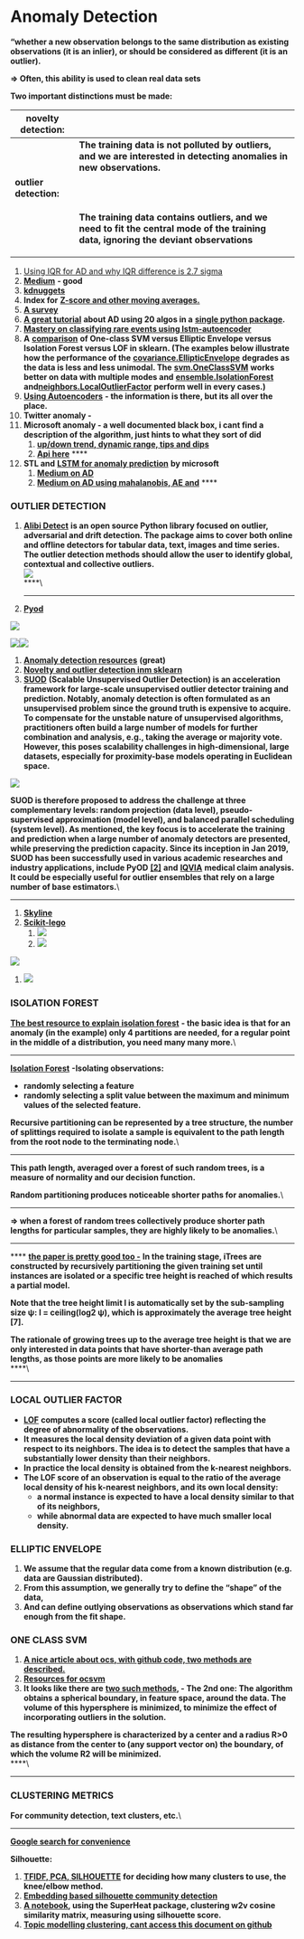 # Anomaly Detection

**“whether a new observation belongs to the same distribution as existing observations (it is an inlier), or should be considered as different (it is an outlier).**&#x20;

**=> Often, this ability is used to clean real data sets**

**Two important distinctions must be made:**

| **novelty detection:** |                                                                                                                                                                               |
| ---------------------- | ----------------------------------------------------------------------------------------------------------------------------------------------------------------------------- |
|                        | **The training data is not polluted by outliers, and we are interested in detecting anomalies in new observations.**                                                          |
| **outlier detection:** |                                                                                                                                                                               |
|                        | <p><strong>The training data contains outliers, and we need to fit the central mode of the training data, ignoring the deviant observations</strong><br><strong></strong></p> |

1. [Using IQR for AD and why IQR difference is 2.7 sigma](https://towardsdatascience.com/why-1-5-in-iqr-method-of-outlier-detection-5d07fdc82097)
2. [**Medium**](https://towardsdatascience.com/anomaly-detection-for-dummies-15f148e559c1#:\~:text=K%20%2D%20Nearest%20Neighbors%20\(KNN\),algorithms%20were%20not%20very%20different.) **- good**
3. [**kdnuggets**](https://www.kdnuggets.com/2017/04/datascience-introduction-anomaly-detection.html)
4. **Index for** [**Z-score and other moving averages.** ](https://turi.com/learn/userguide/anomaly\_detection/moving\_zscore.html)
5. [**A survey**](https://d1wqtxts1xzle7.cloudfront.net/49916547/Mohiuddin\_Survey\_financial\_2015.pdf?1477591055=\&response-content-disposition=inline%3B+filename%3DA\_survey\_of\_anomaly\_detection\_techniques.pdf\&Expires=1594649751\&Signature=U\~N32meGWYyIIQz1zRYC4s2tCb7e5ut28GIBC3GSG4250UjhgTMQwEIB63zwPKtS5JyKew7RWVog8gytIhc3GSSfTwsRM7lqyghuDgbds-QMp3mNyVw2bYNztnoOWncHG8rhtkwUK1EbWcYeLKvqARnJoAS177C8r1GAhfKp14GgJzHpmnsoSkB6AowJ68nauf2VyA1b\~w1m\~UfSNoWtjbL59clAqHn7nfqw5PGBuLHSSSxCa5PX09mADy4VzuOySzYjIviRwOlgT1eQrART0KqozqVSiGKM3SeapuI3K5tSERVPPSTnpupp--WJyYCNzzvPrdjB121P2XU7fq73wQ\_\_\&Key-Pair-Id=APKAJLOHF5GGSLRBV4ZA)
6. [**A great tutorial**](https://www.analyticsvidhya.com/blog/2019/02/outlier-detection-python-pyod/?fbclid=IwAR33KDnGMf5zp491WmhTsCFtinBDUp5RaVnoC4Cfxcc5rfo2yHreMo3M\_M4) **about AD using 20 algos in a** [**single python package**](https://github.com/yzhao062/pyod)**.**
7. [**Mastery on classifying rare events using lstm-autoencoder**](https://machinelearningmastery.com/lstm-model-architecture-for-rare-event-time-series-forecasting/)
8. **A** [**comparison**](http://scikit-learn.org/stable/modules/outlier\_detection.html#outlier-detection) **of One-class SVM versus Elliptic Envelope versus Isolation Forest versus LOF in sklearn. (The examples below illustrate how the performance of the** [**covariance.EllipticEnvelope**](http://scikit-learn.org/stable/modules/generated/sklearn.covariance.EllipticEnvelope.html#sklearn.covariance.EllipticEnvelope) **degrades as the data is less and less unimodal. The** [**svm.OneClassSVM**](http://scikit-learn.org/stable/modules/generated/sklearn.svm.OneClassSVM.html#sklearn.svm.OneClassSVM) **works better on data with multiple modes and** [**ensemble.IsolationForest**](http://scikit-learn.org/stable/modules/generated/sklearn.ensemble.IsolationForest.html#sklearn.ensemble.IsolationForest) **and**[**neighbors.LocalOutlierFactor**](http://scikit-learn.org/stable/modules/generated/sklearn.neighbors.LocalOutlierFactor.html#sklearn.neighbors.LocalOutlierFactor) **perform well in every cases.)**
9. [**Using Autoencoders**](https://shiring.github.io/machine\_learning/2017/05/01/fraud) **- the information is there, but its all over the place.**
10. **Twitter anomaly -**
11. **Microsoft anomaly - a well documented black box, i cant find a description of the algorithm, just hints to what they sort of did**
    1. [**up/down trend, dynamic range, tips and dips**](https://blogs.technet.microsoft.com/machinelearning/2014/11/05/anomaly-detection-using-machine-learning-to-detect-abnormalities-in-time-series-data/)
    2. [**Api here**](https://docs.microsoft.com/en-us/azure/machine-learning/team-data-science-process/apps-anomaly-detection-api) ****&#x20;
12. **STL and** [**LSTM for anomaly prediction**](https://github.com/omri374/moda/blob/master/moda/example/lstm/LSTM\_AD.ipynb) **by microsoft**
    1. [**Medium on AD**](https://towardsdatascience.com/machine-learning-for-anomaly-detection-and-condition-monitoring-d4614e7de770)
    2. [**Medium on AD using mahalanobis, AE and**](https://towardsdatascience.com/how-to-use-machine-learning-for-anomaly-detection-and-condition-monitoring-6742f82900d7) ****&#x20;

### **OUTLIER DETECTION**

1. [**Alibi Detect**](https://github.com/SeldonIO/alibi-detect) **is an open source Python library focused on outlier, adversarial and drift detection. The package aims to cover both online and offline detectors for tabular data, text, images and time series. The outlier detection methods should allow the user to identify global, contextual and collective outliers.**\
   ****![](https://lh4.googleusercontent.com/QonFzFq66lICpFO\_ZMwHOOVbf414oWxdIoV1CibK2OD5jlaRTgQGrs1cgitF2vv3HE0NitUn5XILiZRs3GRIGnDtBWbJEhcppaAhlxjThvS3\_dBgyfkBoM1dKlFEgUk1Vy3yeVyc)****\
   ****\
   ****
2. [**Pyod**](https://pyod.readthedocs.io/en/latest/pyod.html)

![](https://lh5.googleusercontent.com/ZKkwCMKak5EBt4hGR2NMnx\_XLmc8UBkLb5-AlD83QnhpVddGHadQGajp0eutz-lo7WTK9cZdPwe6YWg4LeEgxbR5FtdxzAJ\_KtE3JiXMnDfkzElJznOJQt\_sqslltPkKPP3i-uv2)

![](https://lh3.googleusercontent.com/Shm9hSKFYXqN9ab4dYa92zlsTfBle5z\_iTtLSobJPpjWyo53-vNtDI7DTL-h32mCX8lea-AxGXF9UxlY\_9BhFn21UlduhYz74X8X92JxiMqSymRW4JgrFoaJMy6sizWbBEi7zM2N)![](https://lh6.googleusercontent.com/kmW2KZFP6OY0xth2NwTXwrMajzeXG6LY1PQpAkejy-hVmR32eauIwI2REmzahEBKRIAkooaDcwq4OXBs\_I-nacg4ncZljKg9WTA2RDX3PJdM6oHUxC6O\_fukyh6SEwnnvZQPsSvB)

1. [**Anomaly detection resources**](https://github.com/yzhao062/anomaly-detection-resources) **(great)**
2. [**Novelty and outlier detection inm sklearn**](https://scikit-learn.org/stable/modules/outlier\_detection.html)
3. [**SUOD**](https://github.com/yzhao062/suod) **(Scalable Unsupervised Outlier Detection) is an acceleration framework for large-scale unsupervised outlier detector training and prediction. Notably, anomaly detection is often formulated as an unsupervised problem since the ground truth is expensive to acquire. To compensate for the unstable nature of unsupervised algorithms, practitioners often build a large number of models for further combination and analysis, e.g., taking the average or majority vote. However, this poses scalability challenges in high-dimensional, large datasets, especially for proximity-base models operating in Euclidean space.**

![](https://lh4.googleusercontent.com/lTrANgbDggSvC5zIKxuzzSKYYgMNJX7yN9Vni3FTWj7kKSpBuxhc2vvE2Oy\_diF4uEalUovH3sVeIdmAfBtsTFKPL3vgzMfnX50\_8yUVENyV1uMx6fRO4gKLjGAfhnZy38dAE6\_y)

**SUOD is therefore proposed to address the challenge at three complementary levels: random projection (data level), pseudo-supervised approximation (model level), and balanced parallel scheduling (system level). As mentioned, the key focus is to accelerate the training and prediction when a large number of anomaly detectors are presented, while preserving the prediction capacity. Since its inception in Jan 2019, SUOD has been successfully used in various academic researches and industry applications, include PyOD** [**\[2\]**](https://github.com/yzhao062/suod#zhao2019pyod) **and** [**IQVIA**](https://www.iqvia.com) **medical claim analysis. It could be especially useful for outlier ensembles that rely on a large number of base estimators.**\
****

1. [**Skyline**](https://github.com/earthgecko/skyline)
2. [**Scikit-lego**](https://scikit-lego.readthedocs.io/en/latest/outliers.html)
   1. ![](https://lh3.googleusercontent.com/unjrP1o3wqwUvv\_J0WeX\_9BZw8qrq9ToBVjSAHc1bWxOo3idh6CSLsVPTKSNovXve0-IOG5vaL5yqn4sg0a6OfvSM\_X5t41wK-P\_NFHjOzmmJyHKsv8I6se62OZtyildGKI5ZlrV)
   2. ![](https://lh5.googleusercontent.com/bafZPqSAbvczD3CE2yIPsPlTaYZ5qSAMdz4l7WqeuhQK-XjONBQDP0-tTYXjFcnMPlvljiMr1\_fvMlAFCLRtATsI3mcaXjxbcjcSD97OxVzVR41qecC1BZo9DKdYag7e97g2Jirk)

![](https://lh5.googleusercontent.com/9bBkl9p2YSeKumH3C2nwIpGdQvBYqt63JHtQsfJfS2wJqRJBWcLyHpZ1yuFEHh4tFdcUAc9dm-ihYYIa\_h9Doa\_AZpv273V0T5kEpGRfigyNXtRmR2XQWYQAVc9VFaQ-r6LPuA1-)

1. ![](https://lh6.googleusercontent.com/FJ\_1DRIuNjz3FY\_9d1QGeFb4tv6E-CK97eoaNvskApfKJETYKhLoq64gMvtqbBkGZNzeA3ZtcfenuhhYc9in9ILtv8v61cYyc6XN44obZmmMl\_hBylk53NNdwVEPujJDS0hLKwyN)

###

### **ISOLATION FOREST**

[**The best resource to explain isolation forest**](http://blog.easysol.net/using-isolation-forests-anamoly-detection/) **- the basic idea is that for an anomaly (in the example) only 4 partitions are needed, for a regular point in the middle of a distribution, you need many many more.**\
****

[**Isolation Forest**](http://scikit-learn.org/stable/auto\_examples/ensemble/plot\_isolation\_forest.html) **-Isolating observations:**

* **randomly selecting a feature**&#x20;
* **randomly selecting a split value between the maximum and minimum values of the selected feature.**

**Recursive partitioning can be represented by a tree structure, the number of splittings required to isolate a sample is equivalent to the path length from the root node to the terminating node.**\
****

**This path length, averaged over a forest of such random trees, is a measure of normality and our decision function.**

**Random partitioning produces noticeable shorter paths for anomalies.**\
****

**=> when a forest of random trees collectively produce shorter path lengths for particular samples, they are highly likely to be anomalies.**\
****

&#x20;**** [**the paper is pretty good too -**](https://cs.nju.edu.cn/zhouzh/zhouzh.files/publication/icdm08b.pdf)  **In the training stage, iTrees are constructed by recursively partitioning the given training set until instances are isolated or a specific tree height is reached of which results a partial model.**&#x20;

**Note that the tree height limit l is automatically set by the sub-sampling size ψ: l = ceiling(log2 ψ), which is approximately the average tree height \[7].**&#x20;

**The rationale of growing trees up to the average tree height is that we are only interested in data points that have shorter-than average path lengths, as those points are more likely to be anomalies**\
****\
****

### **LOCAL OUTLIER FACTOR**

* [**LOF**](http://scikit-learn.org/stable/modules/outlier\_detection.html#local-outlier-factor) **computes a score (called local outlier factor) reflecting the degree of abnormality of the observations.**
* **It measures the local density deviation of a given data point with respect to its neighbors. The idea is to detect the samples that have a substantially lower density than their neighbors.**
* **In practice the local density is obtained from the k-nearest neighbors.**&#x20;
* **The LOF score of an observation is equal to the ratio of the average local density of his k-nearest neighbors, and its own local density:**&#x20;
  * **a normal instance is expected to have a local density similar to that of its neighbors,**&#x20;
  * **while abnormal data are expected to have much smaller local density.**

### **ELLIPTIC ENVELOPE**

1. **We  assume that the regular data come from a known distribution (e.g. data are Gaussian distributed).**&#x20;
2. **From this assumption, we generally try to define the “shape” of the data,**&#x20;
3. **And can define outlying observations as observations which stand far enough from the fit shape.**

### **ONE CLASS SVM**

1. [**A nice article about ocs, with github code, two methods are described.**](http://rvlasveld.github.io/blog/2013/07/12/introduction-to-one-class-support-vector-machines/)
2. [**Resources for ocsvm**](https://www.quora.com/What-is-a-good-resource-for-understanding-One-Class-SVM-for-distribution-esitmation)
3. **It looks like there are** [**two such methods**](http://rvlasveld.github.io/blog/2013/07/12/introduction-to-one-class-support-vector-machines/)**, - The 2nd one: The algorithm obtains a spherical boundary, in feature space, around the data. The volume of this hypersphere is minimized, to minimize the effect of incorporating outliers in the solution.**

**The resulting hypersphere is characterized by a center and a radius R>0 as distance from the center to (any support vector on) the boundary, of which the volume R2 will be minimized.**\
****\
****

### **CLUSTERING METRICS**

**For community detection, text clusters, etc.**\
****

[**Google search for convenience**](https://www.google.com/search?biw=1600\&bih=912\&sxsrf=ALeKk00NbB52pfM6J1N42ieEddIOirBmcQ%3A1597514997743\&ei=9SQ4X-\_uLLLhkgWJsIbADw\&q=word+embedding+silhouette+score\&oq=word+embedding+silhouette+score\&gs\_lcp=CgZwc3ktYWIQAzoECAAQRzoECCMQJzoHCCMQsAIQJ1DVd1jqjQFgm5ABaARwAXgBgAGMAogBrQ2SAQUwLjkuMpgBAKABAaoBB2d3cy13aXrAAQE\&sclient=psy-ab\&ved=0ahUKEwivvdqP553rAhWysKQKHQmYAfg4ChDh1QMIDA\&uact=5)

**Silhouette:**

1. [**TFIDF, PCA, SILHOUETTE**](https://towardsdatascience.com/mmmm-foodporn-a-clustering-and-classification-study-using-natural-language-processing-e2eae8ddefe1) **for deciding how many clusters to use, the knee/elbow method.**
2. [**Embedding based silhouette community detection**](https://link.springer.com/article/10.1007/s10994-020-05882-8#Sec10)
3. [**A notebook**](https://rlbarter.github.io/superheat-examples/word2vec/)**, using the SuperHeat package, clustering w2v cosine similarity matrix, measuring using silhouette score.**&#x20;
4. [**Topic modelling clustering, cant access this document on github**](https://github.com/danielwilentz/Cuisine-Classifier/blob/master/topic\_modeling/clustering.ipynb)
